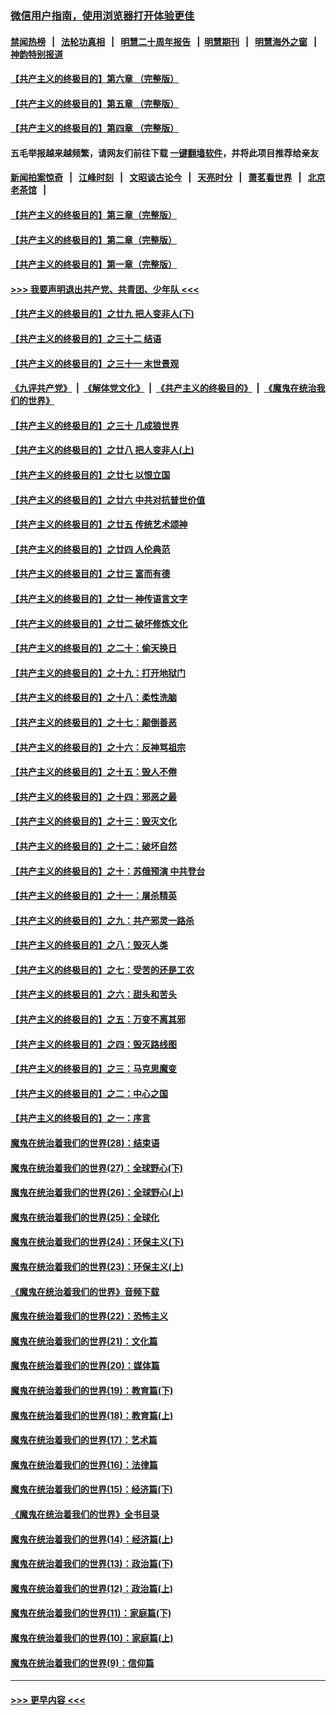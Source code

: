 ### [微信用户指南，使用浏览器打开体验更佳](https://github.com/gfw-breaker/banned-news1/blob/master/indexes/wechat-guide.md?t=0)
#### [禁闻热榜](热点新闻.md?t=0)  &nbsp;&nbsp;|&nbsp;&nbsp; [法轮功真相](https://github.com/gfw-breaker/truth/blob/master/README.md?t=0) &nbsp;&nbsp;|&nbsp;&nbsp; [明慧二十周年报告](https://github.com/gfw-breaker/mh-reports/blob/master/README.md?t=0) &nbsp;&nbsp;|&nbsp;&nbsp;[明慧期刊](https://github.com/gfw-breaker/mh-qikan) &nbsp;&nbsp;|&nbsp;&nbsp; [明慧海外之窗](https://github.com/gfw-breaker/mh-news/blob/master/README.md?t=0) &nbsp;&nbsp;|&nbsp;&nbsp; [神韵特别报道](https://github.com/gfw-breaker/mh-news/blob/master/shenyun.md?t=0)
#### [【共产主义的终极目的】第六章 （完整版）](../pages/nsc422/n11428913.md?t=02051122) 
#### [【共产主义的终极目的】第五章 （完整版）](../pages/nsc422/n11428912.md?t=02051122) 
#### [【共产主义的终极目的】第四章 （完整版）](../pages/nsc422/n11428907.md?t=02051122) 
#### 五毛举报越来越频繁，请网友们前往下载 [一键翻墙软件](https://github.com/gfw-breaker/ssr-accounts)，并将此项目推荐给亲友
#### [新闻拍案惊奇](https://github.com/gfw-breaker/banned-news1/blob/master/pages/link4.md) &nbsp;&nbsp;|&nbsp;&nbsp; [江峰时刻](https://github.com/gfw-breaker/banned-news1/blob/master/pages/link4.md) &nbsp;&nbsp;|&nbsp;&nbsp; [文昭谈古论今](https://github.com/gfw-breaker/banned-news1/blob/master/pages/link4.md) &nbsp;&nbsp;|&nbsp;&nbsp; [天亮时分](https://github.com/gfw-breaker/banned-news1/blob/master/pages/link4.md) &nbsp;&nbsp;|&nbsp;&nbsp; [萧茗看世界](https://github.com/gfw-breaker/banned-news1/blob/master/pages/link4.md) &nbsp;&nbsp;|&nbsp;&nbsp; [北京老茶馆](https://github.com/gfw-breaker/banned-news1/blob/master/pages/link4.md) &nbsp;&nbsp;|&nbsp;&nbsp; 
#### [【共产主义的终极目的】第三章（完整版）](../pages/nsc422/n11428848.md?t=02051122) 
#### [【共产主义的终极目的】第二章（完整版）](../pages/nsc422/n11428831.md?t=02051122) 
#### [【共产主义的终极目的】第一章（完整版）](../pages/nsc422/n11417651.md?t=02051122) 
#### [>>> 我要声明退出共产党、共青团、少年队 <<<](https://github.com/begood0513/goodnews/blob/master/quit/letter.md) 
#### [【共产主义的终极目的】之廿九 把人变非人(下)](../pages/nsc422/n11344140.md?t=02051122) 
#### [【共产主义的终极目的】之三十二 结语](../pages/nsc422/n11360535.md?t=02051122) 
#### [【共产主义的终极目的】之三十一 末世景观](../pages/nsc422/n11351129.md?t=02051122) 
#### [《九评共产党》](https://github.com/begood0513/9ping.md/blob/master/README.md) &nbsp;|&nbsp; [《解体党文化》](../../../../jtdwh.md/blob/master/README.md)  &nbsp;|&nbsp; [《共产主义的终极目的》](../../../../gczydzjmd.md/blob/master/README.md) &nbsp;|&nbsp; [《魔鬼在统治我们的世界》](../../../../mgztzwmdsj.md/blob/master/README.md) 
#### [【共产主义的终极目的】之三十 几成狼世界](../pages/nsc422/n11348280.md?t=02051122) 
#### [【共产主义的终极目的】之廿八 把人变非人(上)](../pages/nsc422/n11340492.md?t=02051122) 
#### [【共产主义的终极目的】之廿七 以恨立国](../pages/nsc422/n11336944.md?t=02051122) 
#### [【共产主义的终极目的】之廿六 中共对抗普世价值](../pages/nsc422/n11324785.md?t=02051122) 
#### [【共产主义的终极目的】之廿五 传统艺术颂神](../pages/nsc422/n11296396.md?t=02051122) 
#### [【共产主义的终极目的】之廿四 人伦典范](../pages/nsc422/n11296397.md?t=02051122) 
#### [【共产主义的终极目的】之廿三 富而有德](../pages/nsc422/n11283598.md?t=02051122) 
#### [【共产主义的终极目的】之廿一 神传语言文字](../pages/nsc422/n11263265.md?t=02051122) 
#### [【共产主义的终极目的】之廿二 破坏修炼文化](../pages/nsc422/n11245728.md?t=02051122) 
#### [【共产主义的终极目的】之二十：偷天换日](../pages/nsc422/n11238846.md?t=02051122) 
#### [【共产主义的终极目的】之十九：打开地狱门](../pages/nsc422/n11206376.md?t=02051122) 
#### [【共产主义的终极目的】之十八：柔性洗脑](../pages/nsc422/n11199994.md?t=02051122) 
#### [【共产主义的终极目的】之十七：颠倒善恶](../pages/nsc422/n11179782.md?t=02051122) 
#### [【共产主义的终极目的】之十六：反神骂祖宗](../pages/nsc422/n11166798.md?t=02051122) 
#### [【共产主义的终极目的】之十五：毁人不倦](../pages/nsc422/n11166792.md?t=02051122) 
#### [【共产主义的终极目的】之十四：邪恶之最](../pages/nsc422/n11150249.md?t=02051122) 
#### [【共产主义的终极目的】之十三：毁灭文化](../pages/nsc422/n11135227.md?t=02051122) 
#### [【共产主义的终极目的】之十二：破坏自然](../pages/nsc422/n11135214.md?t=02051122) 
#### [【共产主义的终极目的】之十：苏俄预演 中共登台](../pages/nsc422/n11118424.md?t=02051122) 
#### [【共产主义的终极目的】之十一：屠杀精英](../pages/nsc422/n11118442.md?t=02051122) 
#### [【共产主义的终极目的】之九：共产邪灵一路杀](../pages/nsc422/n11114139.md?t=02051122) 
#### [【共产主义的终极目的】之八：毁灭人类](../pages/nsc422/n11108503.md?t=02051122) 
#### [【共产主义的终极目的】之七：受苦的还是工农](../pages/nsc422/n11101809.md?t=02051122) 
#### [【共产主义的终极目的】之六：甜头和苦头](../pages/nsc422/n11096971.md?t=02051122) 
#### [【共产主义的终极目的】之五：万变不离其邪](../pages/nsc422/n11091285.md?t=02051122) 
#### [【共产主义的终极目的】之四：毁灭路线图](../pages/nsc422/n11086284.md?t=02051122) 
#### [【共产主义的终极目的】之三：马克思魔变](../pages/nsc422/n11061941.md?t=02051122) 
#### [【共产主义的终极目的】之二：中心之国](../pages/nsc422/n11047728.md?t=02051122) 
#### [【共产主义的终极目的】之一：序言](../pages/nsc422/n11086077.md?t=02051122) 
#### [魔鬼在统治着我们的世界(28)：结束语](../pages/nsc422/n10936246.md?t=02051122) 
#### [魔鬼在统治着我们的世界(27)：全球野心(下)](../pages/nsc422/n10928319.md?t=02051122) 
#### [魔鬼在统治着我们的世界(26)：全球野心(上)](../pages/nsc422/n10900318.md?t=02051122) 
#### [魔鬼在统治着我们的世界(25)：全球化](../pages/nsc422/n10788205.md?t=02051122) 
#### [魔鬼在统治着我们的世界(24)：环保主义(下)](../pages/nsc422/n10695307.md?t=02051122) 
#### [魔鬼在统治着我们的世界(23)：环保主义(上)](../pages/nsc422/n10688613.md?t=02051122) 
#### [《魔鬼在统治着我们的世界》音频下载](../pages/nsc422/n10635553.md?t=02051122) 
#### [魔鬼在统治着我们的世界(22)：恐怖主义](../pages/nsc422/n10614727.md?t=02051122) 
#### [魔鬼在统治着我们的世界(21)：文化篇](../pages/nsc422/n10597706.md?t=02051122) 
#### [魔鬼在统治着我们的世界(20)：媒体篇](../pages/nsc422/n10586579.md?t=02051122) 
#### [魔鬼在统治着我们的世界(19)：教育篇(下)](../pages/nsc422/n10564808.md?t=02051122) 
#### [魔鬼在统治着我们的世界(18)：教育篇(上)](../pages/nsc422/n10526970.md?t=02051122) 
#### [魔鬼在统治着我们的世界(17)：艺术篇](../pages/nsc422/n10499093.md?t=02051122) 
#### [魔鬼在统治着我们的世界(16)：法律篇](../pages/nsc422/n10485969.md?t=02051122) 
#### [魔鬼在统治着我们的世界(15)：经济篇(下)](../pages/nsc422/n10469975.md?t=02051122) 
#### [《魔鬼在统治着我们的世界》全书目录](../pages/nsc422/n10464261.md?t=02051122) 
#### [魔鬼在统治着我们的世界(14)：经济篇(上)](../pages/nsc422/n10457370.md?t=02051122) 
#### [魔鬼在统治着我们的世界(13)：政治篇(下)](../pages/nsc422/n10448270.md?t=02051122) 
#### [魔鬼在统治着我们的世界(12)：政治篇(上)](../pages/nsc422/n10444576.md?t=02051122) 
#### [魔鬼在统治着我们的世界(11)：家庭篇(下)](../pages/nsc422/n10440961.md?t=02051122) 
#### [魔鬼在统治着我们的世界(10)：家庭篇(上)](../pages/nsc422/n10435448.md?t=02051122) 
#### [魔鬼在统治着我们的世界(9)：信仰篇](../pages/nsc422/n10432159.md?t=02051122) 

----
#### [ >>> 更早内容 <<< ](../indexes/nsc422-earlier.md)
